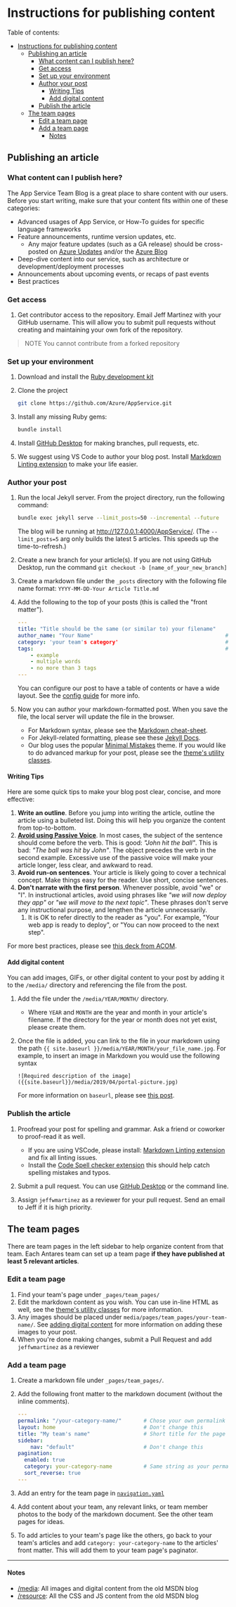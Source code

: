 # Instructions for publishing content

Table of contents:

- [Instructions for publishing content](#instructions-for-publishing-content)
  - [Publishing an article](#publishing-an-article)
    - [What content can I publish here?](#what-content-can-i-publish-here)
    - [Get access](#get-access)
    - [Set up your environment](#set-up-your-environment)
    - [Author your post](#author-your-post)
      - [Writing Tips](#writing-tips)
      - [Add digital content](#add-digital-content)
    - [Publish the article](#publish-the-article)
  - [The team pages](#the-team-pages)
    - [Edit a team page](#edit-a-team-page)
    - [Add a team page](#add-a-team-page)
      - [Notes](#notes)

## Publishing an article

### What content can I publish here?

The App Service Team Blog is a great place to share content with our users. Before you start writing, make sure that your content fits within one of these categories:

- Advanced usages of App Service, or How-To guides for specific language frameworks
- Feature announcements, runtime version updates, etc.
  - Any major feature updates (such as a GA release) should be cross-posted on [Azure Updates](https://azure.microsoft.com/updates/) and/or the [Azure Blog](https://azure.microsoft.com/blog/)
- Deep-dive content into our service, such as architecture or development/deployment processes
- Announcements about upcoming events, or recaps of past events
- Best practices

### Get access

1. Get contributor access to the repository. Email Jeff Martinez with your GitHub username. This will allow you to submit pull requests without creating and maintaining your own fork of the repository.

> NOTE
> You cannot contribute from a forked repository

### Set up your environment

1. Download and install the [Ruby development kit](https://jekyllrb.com/docs/installation/)

1. Clone the project

    ```bash
    git clone https://github.com/Azure/AppService.git
    ```

1. Install any missing Ruby gems:

    ```bash
    bundle install
    ```

1. Install [GitHub Desktop](https://desktop.github.com/) for making branches, pull requests, etc.

1. We suggest using VS Code to author your blog post. Install [Markdown Linting extension](https://marketplace.visualstudio.com/items?itemName=DavidAnson.vscode-markdownlint) to make your life easier.

### Author your post

1. Run the local Jekyll server. From the project directory, run the following command:

    ```bash
    bundle exec jekyll serve --limit_posts=50 --incremental --future
    ```

    The blog will be running at <http://127.0.0.1:4000/AppService/>. (The `--limit_posts=5` arg only builds the latest 5 articles. This speeds up the time-to-refresh.)

1. Create a new branch for your article(s). If you are not using GitHub Desktop, run the command `git checkout -b [name_of_your_new_branch]`

1. Create a markdown file under the `_posts` directory with the following file name format: `YYYY-MM-DD-Your Article Title.md`

1. Add the following to the top of your posts (this is called the "front matter").

    ```yaml
    ---
    title: "Title should be the same (or similar to) your filename"
    author_name: "Your Name"                                          # required
    category: 'your team's category'                                  # optional
    tags:                                                             # tags are optional
        - example
        - multiple words
        - no more than 3 tags
    ---
    ```

    You can configure our post to have a table of contents or have a wide layout. See the [config guide](https://mmistakes.github.io/minimal-mistakes/docs/layouts/) for more info.

1. Now you can author your markdown-formatted post. When you save the file, the local server will update the file in the browser.

    - For Markdown syntax, please see the [Markdown cheat-sheet](https://github.com/adam-p/markdown-here/wiki/Markdown-Cheatsheet).
    - For Jekyll-related formatting, please see these [Jekyll Docs](https://jekyllrb.com/docs/posts/).
    - Our blog uses the popular [Minimal Mistakes](https://github.com/mmistakes) theme. If you would like to do advanced markup for your post, please see the [theme's utility classes](https://mmistakes.github.io/minimal-mistakes/docs/utility-classes/).

#### Writing Tips

Here are some quick tips to make your blog post clear, concise, and more effective:

1. **Write an outline**. Before you jump into writing the article, outline the article using a bulleted list. Doing this will help you organize the content from top-to-bottom.
1. [**Avoid using Passive Voice**](https://www.wikihow.com/Avoid-Using-the-Passive-Voice). In most cases, the subject of the sentence should come before the verb. This is good: _"John hit the ball"_. This is bad: _"The ball was hit by John"_. The object precedes the verb in the second example. Excessive use of the passive voice will make your article longer, less clear, and awkward to read.
1. **Avoid run-on sentences**. Your article is likely going to cover a technical concept. Make things easy for the reader. Use short, concise sentences.
1. **Don't narrate with the first person**. Whenever possible, avoid "we" or "I". In instructional articles, avoid using phrases like _"we will now deploy they app"_ or _"we will move to the next topic"_. These phrases don't serve any instructional purpose, and lengthen the article unnecessarily.
    1. It is OK to refer directly to the reader as "you". For example, "Your web app is ready to deploy", or "You can now proceed to the next step".

For more best practices, please see [this deck from ACOM](https://microsoft.sharepoint.com/:p:/t/cloudosdigital/EYElo_4ScDZCqBNEHs6P7q0BD7Vl-6jnb8vaOfxhmAmE_w?e=g43Da6).

#### Add digital content

You can add images, GIFs, or other digital content to your post by adding it to the `/media/` directory and referencing the file from the post.

1. Add the file under the `/media/YEAR/MONTH/` directory.
    - Where `YEAR` and `MONTH` are the year and month in your article's filename. If the directory for the year or month does not yet exist, please create them.
1. Once the file is added, you can link to the file in your markdown using the path `{{ site.baseurl }}/media/YEAR/MONTH/your_file_name.jpg`. For example, to insert an image in Markdown you would use the following syntax

    ```text
    ![Required description of the image]({{site.baseurl}}/media/2019/04/portal-picture.jpg)
    ```

    For more information on `baseurl`, please see [this post](https://byparker.com/blog/2014/clearing-up-confusion-around-baseurl/).

### Publish the article

1. Proofread your post for spelling and grammar. Ask a friend or coworker to proof-read it as well.

    - If you are using VSCode, please install: [Markdown Linting extension](https://marketplace.visualstudio.com/items?itemName=DavidAnson.vscode-markdownlint) and fix all linting issues.
    - Install the [Code Spell checker extension](https://marketplace.visualstudio.com/items?itemName=streetsidesoftware.code-spell-checker) this should help catch spelling mistakes and typos.

1. Submit a pull request. You can use [GitHub Desktop](https://help.github.com/en/desktop/contributing-to-projects/creating-a-pull-request) or the command line.

1. Assign `jeffwmartinez` as a reviewer for your pull request. Send an email to Jeff if it is high priority.

## The team pages

There are team pages in the left sidebar to help organize content from that team. Each Antares team can set up a team page **if they have published at least 5 relevant articles**.

### Edit a team page

1. Find your team's page under `_pages/team_pages/`
1. Edit the markdown content as you wish. You can use in-line HTML as well, see the [theme's utility classes](https://mmistakes.github.io/minimal-mistakes/docs/utility-classes/) for more information.
1. Any images should be placed under `media/pages/team_pages/your-team-name/`. See [adding digital content](#adding-digital-content) for more information on adding these images to your post.
1. When you're done making changes, submit a Pull Request and add `jeffwmartinez` as a reviewer

### Add a team page

1. Create a markdown file under `_pages/team_pages/`.
1. Add the following front matter to the markdown document (without the inline comments).

    ```yaml
    ---
    permalink: "/your-category-name/"       # Chose your own permalink
    layout: home                            # Don't change this
    title: "My team's name"                 # Short title for the page
    sidebar:
        nav: "default"                      # Don't change this
    pagination:
      enabled: true
      category: your-category-name          # Same string as your permalink, w/o the slashes
      sort_reverse: true
    ---
    ```

1. Add an entry for the team page in [`navigation.yaml`](_data/navigation.yml) 
3. Add content about your team, any relevant links, or team member photos to the body of the markdown document. See the other team pages for ideas.
4. To add articles to your team's page like the others, go back to your team's articles and add `category: your-category-name` to the articles' front matter. This will add them to your team page's paginator.

---------

#### Notes

- [/media](/media): All images and digital content from the old MSDN blog
- [/resource](/resource): All the CSS and JS content from the old MSDN blog
